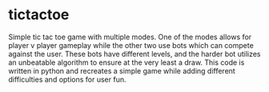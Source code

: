 # tictactoe
Simple tic tac toe game with multiple modes.
One of the modes allows for player v player gameplay while the other two use bots which can compete against the user. These bots have different levels, and the harder bot utilizes an unbeatable algorithm to ensure at the very least a draw. 
This code is written in python and recreates a simple game while adding different difficulties and options for user fun.
